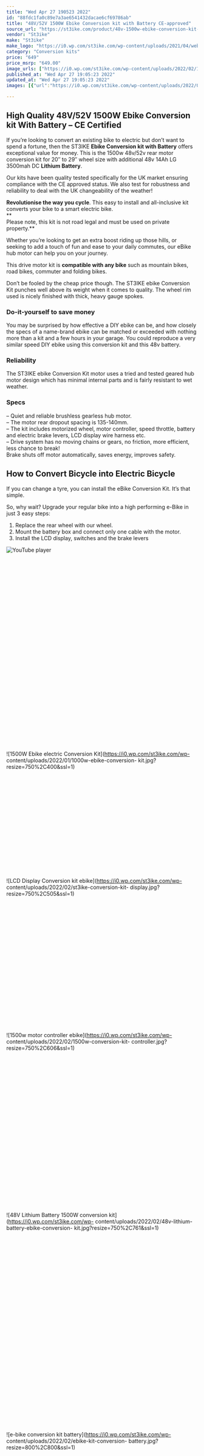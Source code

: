 ```yaml
---
title: "Wed Apr 27 190523 2022"
id: "88fdc1fa0c89e7a3ae6541432dacae6cf69786ab"
title: "48V/52V 1500W Ebike Conversion kit with Battery CE-approved"
source_url: "https://st3ike.com/product/48v-1500w-ebike-conversion-kit-with-battery-ce-approved/"
vendor: "St3ike"
make: "St3ike"
make_logo: "https://i0.wp.com/st3ike.com/wp-content/uploads/2021/04/website-logo.png"
category: "Conversion kits"
price: "649"
price_msrp: "649.00"
image_urls: ["https://i0.wp.com/st3ike.com/wp-content/uploads/2022/02/1500w-48v-conversion-kit.jpg?fit=1000%2C1000&ssl=1","https://i0.wp.com/st3ike.com/wp-content/uploads/2022/02/1500w-48v-ebike-conversion-kit.jpg?fit=1000%2C1000&ssl=1"]
published_at: "Wed Apr 27 19:05:23 2022"
updated_at: "Wed Apr 27 19:05:23 2022"
images: [{"url":"https://i0.wp.com/st3ike.com/wp-content/uploads/2022/02/1500w-48v-conversion-kit.jpg?fit=1000%2C1000&ssl=1","path":"full/3dbcde5fe7cfb9b54d34377c9e4468ef1717554c.jpg","checksum":"c615769d0f9c20719fe0dc4e62e1ed3d","status":"downloaded"},{"url":"https://i0.wp.com/st3ike.com/wp-content/uploads/2022/02/1500w-48v-ebike-conversion-kit.jpg?fit=1000%2C1000&ssl=1","path":"full/2e3393c40484e85d7c2160622536c70a9de701ea.jpg","checksum":"2d20cd149b99a8f2ac98a1cb46a7a6bc","status":"downloaded"}]

---
```

## High Quality 48V/52V 1500W Ebike Conversion kit With Battery – CE Certified

If you’re looking to convert an existing bike to electric but don’t want to
spend a fortune, then the ST3IKE **Ebike Conversion kit with Battery** offers
exceptional value for money. This is the 1500w 48v/52v rear motor conversion
kit for 20″ to 29″ wheel size with additional 48v 14Ah LG 3500mah DC **Lithium
Battery**.

Our kits have been quality tested specifically for the UK market ensuring
compliance with the CE approved status. We also test for robustness and
reliability to deal with the UK changeability of the weather!

 **Revolutionise the way you cycle**. This easy to install and all-inclusive
kit converts your bike to a smart electric bike.  
**  
Please note, this kit is not road legal and must be used on private
property.**

Whether you’re looking to get an extra boost riding up those hills, or seeking
to add a touch of fun and ease to your daily commutes, our eBike hub motor can
help you on your journey.

This drive motor kit is **compatible with any bike** such as mountain bikes,
road bikes, commuter and folding bikes.

Don’t be fooled by the cheap price though. The ST3IKE ebike Conversion Kit
punches well above its weight when it comes to quality. The wheel rim used is
nicely finished with thick, heavy gauge spokes.

### Do-it-yourself to save money

You may be surprised by how effective a DIY ebike can be, and how closely the
specs of a name-brand ebike can be matched or exceeded with nothing more than
a kit and a few hours in your garage. You could reproduce a very similar speed
DIY ebike using this conversion kit and this 48v battery.

### Reliability

The ST3IKE ebike Conversion Kit motor uses a tried and tested geared hub motor
design which has minimal internal parts and is fairly resistant to wet
weather.

### Specs

– Quiet and reliable brushless gearless hub motor.  
– The motor rear dropout spacing is 135-140mm.  
– The kit includes motorized wheel, motor controller, speed throttle, battery
and electric brake levers, LCD display wire harness etc.  
– Drive system has no moving chains or gears, no friction, more efficient,
less chance to break!  
Brake shuts off motor automatically, saves energy, improves safety.

## How to Convert Bicycle into Electric Bicycle

If you can change a tyre, you can install the eBike Conversion Kit. It’s that
simple.

So, why wait? Upgrade your regular bike into a high performing e-Bike in just
3 easy steps:

1) Replace the rear wheel with our wheel.  
2) Mount the battery box and connect only one cable with the motor.  
3) Install the LCD display, switches and the brake levers

![YouTube
player](https://i0.wp.com/i.ytimg.com/vi/AwetyuMNAR0/hqdefault.jpg?w=800&ssl=1)![YouTube
player](data:image/svg+xml,%3Csvg%20xmlns='http://www.w3.org/2000/svg'%20viewBox='0%200%201%201'%3E%3C/svg%3E)

![1500W Ebike electric Conversion Kit](https://i0.wp.com/st3ike.com/wp-
content/uploads/2022/01/1000w-ebike-conversion-
kit.jpg?resize=750%2C400&ssl=1)![1500W Ebike electric Conversion
Kit](data:image/svg+xml,%3Csvg%20xmlns='http://www.w3.org/2000/svg'%20viewBox='0%200%20750%20400'%3E%3C/svg%3E)

![LCD Display Conversion kit ebike](https://i0.wp.com/st3ike.com/wp-
content/uploads/2022/02/st3ike-conversion-kit-
display.jpg?resize=750%2C505&ssl=1)![LCD Display Conversion kit
ebike](data:image/svg+xml,%3Csvg%20xmlns='http://www.w3.org/2000/svg'%20viewBox='0%200%20750%20505'%3E%3C/svg%3E)

![1500w motor controller ebike](https://i0.wp.com/st3ike.com/wp-
content/uploads/2022/02/1500w-conversion-kit-
controller.jpg?resize=750%2C606&ssl=1)![1500w motor controller
ebike](data:image/svg+xml,%3Csvg%20xmlns='http://www.w3.org/2000/svg'%20viewBox='0%200%20750%20606'%3E%3C/svg%3E)

![48V Lithium Battery 1500W conversion kit](https://i0.wp.com/st3ike.com/wp-
content/uploads/2022/02/48v-lithium-battery-ebike-conversion-
kit.jpg?resize=750%2C761&ssl=1)![48V Lithium Battery 1500W conversion
kit](data:image/svg+xml,%3Csvg%20xmlns='http://www.w3.org/2000/svg'%20viewBox='0%200%20750%20761'%3E%3C/svg%3E)

![e-bike conversion kit battery](https://i0.wp.com/st3ike.com/wp-
content/uploads/2022/02/ebike-kit-conversion-
battery.jpg?resize=800%2C800&ssl=1)![e-bike conversion kit
battery](data:image/svg+xml,%3Csvg%20xmlns='http://www.w3.org/2000/svg'%20viewBox='0%200%20800%20800'%3E%3C/svg%3E)

![PAS electric bike conversion kit](https://i0.wp.com/st3ike.com/wp-
content/uploads/2022/02/pas-electric-bike-kit.jpg?resize=800%2C800&ssl=1)![PAS
electric bike conversion
kit](data:image/svg+xml,%3Csvg%20xmlns='http://www.w3.org/2000/svg'%20viewBox='0%200%20800%20800'%3E%3C/svg%3E)

![Electric brake conversion kit ebike](https://i0.wp.com/st3ike.com/wp-
content/uploads/2021/10/kit11.jpg?resize=800%2C487&ssl=1)![Electric brake
conversion kit
ebike](data:image/svg+xml,%3Csvg%20xmlns='http://www.w3.org/2000/svg'%20viewBox='0%200%20800%20487'%3E%3C/svg%3E)

![ebike-conversion-kit-1500w](https://i0.wp.com/st3ike.com/wp-
content/uploads/2022/02/st3ike-ebike-kit.jpg?resize=800%2C600&ssl=1)![ebike-
conversion-
kit-1500w](data:image/svg+xml,%3Csvg%20xmlns='http://www.w3.org/2000/svg'%20viewBox='0%200%20800%20600'%3E%3C/svg%3E)

 **Motor**|  48v/52v 1500w 50N.m torque rear motor brushless gearless design  
---|---  
 **Placement**|  rear wheel – dropout spacing: 135 – 140 mm  
 **Certificate**|  CE for EN15194  
 **Wheel size**|  20‘’- 29‘’ High-performance Aluminium Alloy MTX double wall
12G spokes bicycle  
rim assembled（suitable for disc brake and V brake）  
 **Spokes holes**|  36 holes  
 **Controller**|  48v 35A smart controller Sine wave FOC Design 12 Mosfets  
 **Battery**|  48v 14ah LG 3500mah cell Lithium ion 18650 downtube  
 **Range**|  45-70km – 28-43.4mi with pedal assistance  
 **Throttle type**|  Thumb or Twist throttle with on/off  
 **Electric brake levers**|  Wuxing brand electric brake levers  
 **PAS sensor**|  1:1 8 magnet intelligent pedal assistant  
 **Top speed**|  55-60km/h – 34.1-37.2mph  
 **Waterproof grade**|  IP54  
 **Warranty  
**| 2 years for motor, 2 years for lithium battery  
 **Delivery time  
**| 15-35 days  
 **Optional parts  
**|  
**Casette freewheel  
**| 6 or 7 speed  
 **Torque arm  
**| Prevent the motor axle from stripping out  
  
 **The 48v 1500W electric bike kit packing list:**

  * 1× 1500W brushless geared rear hub motor
  * 1× 20-29 inch Double-wall Aluminum rim with 12G spokes to choose assembled
  * 1× 48V 35A smart controller
  * 1x 48v 14Ah LG 3500mah Lithium ion 18650 battery
  * 1x 48v 2A (100 – 220v) charger with UK plug
  * 1× Thumb or Twist throttle
  * 1× Pair electric brake levers
  * 1× 1:1 8 magnet intelligent pedal assistant
  * 1x SW900 LCD display (waterproof) with 5 levels speed
  * 1x User installation manual

